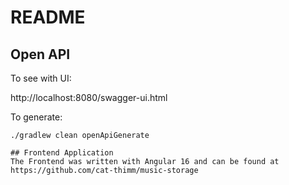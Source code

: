# README

## Open API
To see with UI:

http://localhost:8080/swagger-ui.html

To generate:
````
./gradlew clean openApiGenerate

## Frontend Application
The Frontend was written with Angular 16 and can be found at https://github.com/cat-thimm/music-storage

